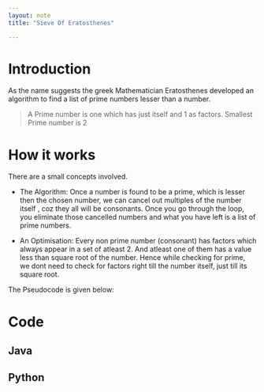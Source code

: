 ```yaml
---
layout: note
title: "Sieve Of Eratosthenes"

---
```


# Introduction 

As the name suggests the greek Mathematician Eratosthenes developed an algorithm to find a list of prime numbers lesser than a number.

> A Prime number is one which has just itself and 1 as factors.
> Smallest Prime number is 2

# How it works

There are a small concepts involved. 
- The Algorithm: Once a number is found to be a prime, which is lesser then the chosen number, we can cancel out multiples of the number itself , coz they all will be consonants. Once you go through the loop, you eliminate those cancelled numbers and what you have left is a list of prime numbers.

- An Optimisation: Every non prime number (consonant) has factors which always appear in a set of atleast 2. And atleast one of them has a value less than square root of the number. Hence while checking for prime, we dont need to check for factors right till the number itself, just till its square root.

The Pseudocode is given below:

<script src="https://gist.github.com/abhishekbalam/2654f396341bc349610672dfff759b1a.js"></script>

# Code

## Java

<script src="https://gist.github.com/abhishekbalam/8f078694f797bc46c49b9ab43a7a69f3.js"></script>

## Python

<script src="https://gist.github.com/abhishekbalam/88574208b0d336273c4035a592558899.js"></script>
